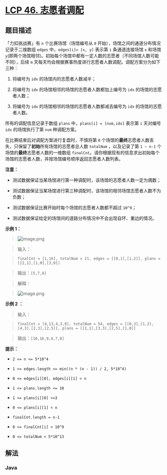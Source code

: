 # [LCP 46. 志愿者调配](https://leetcode.cn/problems/05ZEDJ)

## 题目描述



「力扣挑战赛」有 `n` 个比赛场馆（场馆编号从 `0` 开始），场馆之间的通道分布情况记录于二维数组 `edges` 中，`edges[i]= [x, y]` 表示第 `i` 条通道连接场馆 `x` 和场馆 `y`(即两个场馆相邻)。初始每个场馆中都有一定人数的志愿者（不同场馆人数可能不同），后续 `m` 天每天均会根据赛事热度进行志愿者人数调配。调配方案分为如下三种：

1. 将编号为 `idx` 的场馆内的志愿者人数减半；

2. 将编号为 `idx` 的场馆相邻的场馆的志愿者人数都加上编号为 `idx` 的场馆的志愿者人数；

3. 将编号为 `idx` 的场馆相邻的场馆的志愿者人数都减去编号为 `idx` 的场馆的志愿者人数。

所有的调配信息记录于数组 `plans` 中，`plans[i] = [num,idx]` 表示第 `i` 天对编号 `idx` 的场馆执行了第 `num` 种调配方案。

在比赛结束后对调配方案进行复盘时，不慎将第 `0` 个场馆的**最终**志愿者人数丢失，只保留了**初始**所有场馆的志愿者总人数 `totalNum` ，以及记录了第 `1 ~ n-1` 个场馆的**最终**志愿者人数的一维数组 `finalCnt`。请你根据现有的信息求出初始每个场馆的志愿者人数，并按场馆编号顺序返回志愿者人数列表。

**注意：**

-   测试数据保证当某场馆进行第一种调配时，该场馆的志愿者人数一定为偶数；

-   测试数据保证当某场馆进行第三种调配时，该场馆的相邻场馆志愿者人数不为负数；

-   测试数据保证比赛开始时每个场馆的志愿者人数都不超过 `10^9`；

-   测试数据保证给定的场馆间的道路分布情况中不会出现自环、重边的情况。

**示例 1：**

> ![image.png](https://fastly.jsdelivr.net/gh/doocs/leetcode@main/lcp/LCP%2046.%20%E5%BF%97%E6%84%BF%E8%80%85%E8%B0%83%E9%85%8D/images/1630061228-gnZsOz-image.png)

> 输入：

> `finalCnt = [1,16], totalNum = 21, edges = [[0,1],[1,2]], plans = [[2,1],[1,0],[3,0]]`

>

> 输出：`[5,7,9]`

>

> 解释：

> ![image.png](https://fastly.jsdelivr.net/gh/doocs/leetcode@main/lcp/LCP%2046.%20%E5%BF%97%E6%84%BF%E8%80%85%E8%B0%83%E9%85%8D/images/1630061300-WuVkeF-image.png)

**示例 2 ：**

> 输入：

> `finalCnt = [4,13,4,3,8], totalNum = 54, edges = [[0,3],[1,3],[4,3],[2,3],[2,5]], plans = [[1,1],[3,3],[2,5],[1,0]]`

>

> 输出：`[10,16,9,4,7,8]`

**提示：**

-   `2 <= n <= 5*10^4`

-   `1 <= edges.length <= min((n * (n - 1)) / 2, 5*10^4)`

-   `0 <= edges[i][0], edges[i][1] < n`

-   `1 <= plans.length <= 10`

-   `1 <= plans[i][0] <=3`

-   `0 <= plans[i][1] < n`

-   `finalCnt.length = n-1`

-   `0 <= finalCnt[i] < 10^9`

-   `0 <= totalNum < 5*10^13`

## 解法

### **Java**

```java

```
